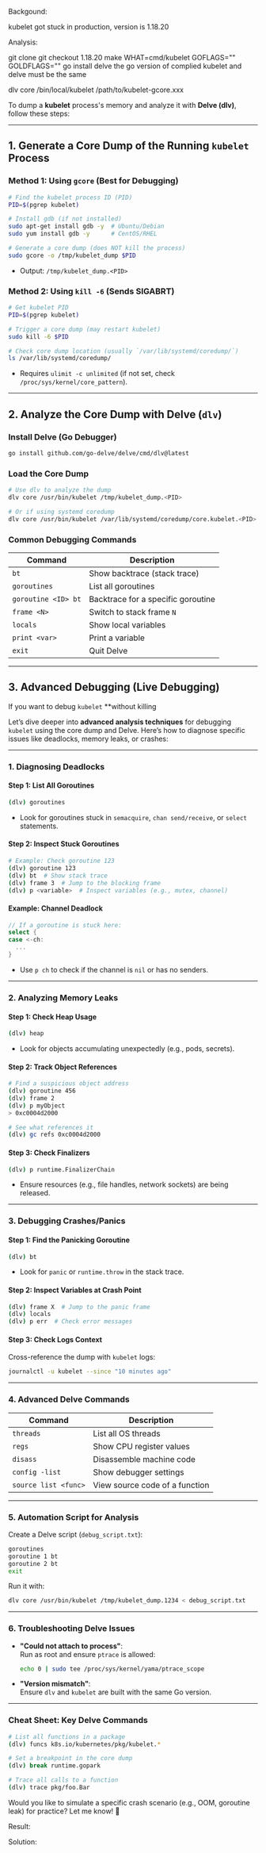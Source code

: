 Backgound:

kubelet got stuck in production, version is 1.18.20

Analysis:

git clone 
git checkout 1.18.20
make WHAT=cmd/kubelet GOFLAGS="" GOLDFLAGS=""
go install delve
the go version of complied kubelet and delve must be the same

dlv core /bin/local/kubelet /path/to/kubelet-gcore.xxx



To dump a **kubelet** process's memory and analyze it with **Delve (dlv)**, follow these steps:

---

## **1. Generate a Core Dump of the Running `kubelet` Process**
### **Method 1: Using `gcore` (Best for Debugging)**
```bash
# Find the kubelet process ID (PID)
PID=$(pgrep kubelet)

# Install gdb (if not installed)
sudo apt-get install gdb -y  # Ubuntu/Debian
sudo yum install gdb -y      # CentOS/RHEL

# Generate a core dump (does NOT kill the process)
sudo gcore -o /tmp/kubelet_dump $PID
```
- Output: `/tmp/kubelet_dump.<PID>`

### **Method 2: Using `kill -6` (Sends SIGABRT)**
```bash
# Get kubelet PID
PID=$(pgrep kubelet)

# Trigger a core dump (may restart kubelet)
sudo kill -6 $PID

# Check core dump location (usually `/var/lib/systemd/coredump/`)
ls /var/lib/systemd/coredump/
```
- Requires `ulimit -c unlimited` (if not set, check `/proc/sys/kernel/core_pattern`).

---

## **2. Analyze the Core Dump with Delve (`dlv`)**
### **Install Delve (Go Debugger)**
```bash
go install github.com/go-delve/delve/cmd/dlv@latest
```

### **Load the Core Dump**
```bash
# Use dlv to analyze the dump
dlv core /usr/bin/kubelet /tmp/kubelet_dump.<PID>

# Or if using systemd coredump
dlv core /usr/bin/kubelet /var/lib/systemd/coredump/core.kubelet.<PID>
```

### **Common Debugging Commands**
| Command | Description |
|---------|-------------|
| `bt` | Show backtrace (stack trace) |
| `goroutines` | List all goroutines |
| `goroutine <ID> bt` | Backtrace for a specific goroutine |
| `frame <N>` | Switch to stack frame `N` |
| `locals` | Show local variables |
| `print <var>` | Print a variable |
| `exit` | Quit Delve |

---

## **3. Advanced Debugging (Live Debugging)**
If you want to debug `kubelet` **without killing

Let’s dive deeper into **advanced analysis techniques** for debugging `kubelet` using the core dump and Delve. Here’s how to diagnose specific issues like deadlocks, memory leaks, or crashes:

---

### **1. Diagnosing Deadlocks**
#### **Step 1: List All Goroutines**
```bash
(dlv) goroutines
```
- Look for goroutines stuck in `semacquire`, `chan send/receive`, or `select` statements.

#### **Step 2: Inspect Stuck Goroutines**
```bash
# Example: Check goroutine 123
(dlv) goroutine 123
(dlv) bt  # Show stack trace
(dlv) frame 3  # Jump to the blocking frame
(dlv) p <variable>  # Inspect variables (e.g., mutex, channel)
```

#### **Example: Channel Deadlock**
```go
// If a goroutine is stuck here:
select {
case <-ch:
  ...
}
```
- Use `p ch` to check if the channel is `nil` or has no senders.

---

### **2. Analyzing Memory Leaks**
#### **Step 1: Check Heap Usage**
```bash
(dlv) heap
```
- Look for objects accumulating unexpectedly (e.g., pods, secrets).

#### **Step 2: Track Object References**
```bash
# Find a suspicious object address
(dlv) goroutine 456
(dlv) frame 2
(dlv) p myObject
> 0xc0004d2000

# See what references it
(dlv) gc refs 0xc0004d2000
```

#### **Step 3: Check Finalizers**
```bash
(dlv) p runtime.FinalizerChain
```
- Ensure resources (e.g., file handles, network sockets) are being released.

---

### **3. Debugging Crashes/Panics**
#### **Step 1: Find the Panicking Goroutine**
```bash
(dlv) bt
```
- Look for `panic` or `runtime.throw` in the stack trace.

#### **Step 2: Inspect Variables at Crash Point**
```bash
(dlv) frame X  # Jump to the panic frame
(dlv) locals
(dlv) p err  # Check error messages
```

#### **Step 3: Check Logs Context**
Cross-reference the dump with `kubelet` logs:
```bash
journalctl -u kubelet --since "10 minutes ago"
```

---

### **4. Advanced Delve Commands**
| Command | Description |
|---------|-------------|
| `threads` | List all OS threads |
| `regs` | Show CPU register values |
| `disass` | Disassemble machine code |
| `config -list` | Show debugger settings |
| `source list <func>` | View source code of a function |

---

### **5. Automation Script for Analysis**
Create a Delve script (`debug_script.txt`):
```bash
goroutines
goroutine 1 bt
goroutine 2 bt
exit
```
Run it with:
```bash
dlv core /usr/bin/kubelet /tmp/kubelet_dump.1234 < debug_script.txt
```

---

### **6. Troubleshooting Delve Issues**
- **"Could not attach to process"**:  
  Run as root and ensure `ptrace` is allowed:
  ```bash
  echo 0 | sudo tee /proc/sys/kernel/yama/ptrace_scope
  ```
- **"Version mismatch"**:  
  Ensure `dlv` and `kubelet` are built with the same Go version.

---

### **Cheat Sheet: Key Delve Commands**
```bash
# List all functions in a package
(dlv) funcs k8s.io/kubernetes/pkg/kubelet.*

# Set a breakpoint in the core dump
(dlv) break runtime.gopark

# Trace all calls to a function
(dlv) trace pkg/foo.Bar
```

Would you like to simulate a specific crash scenario (e.g., OOM, goroutine leak) for practice? Let me know! 🚀

Result:

Solution:

